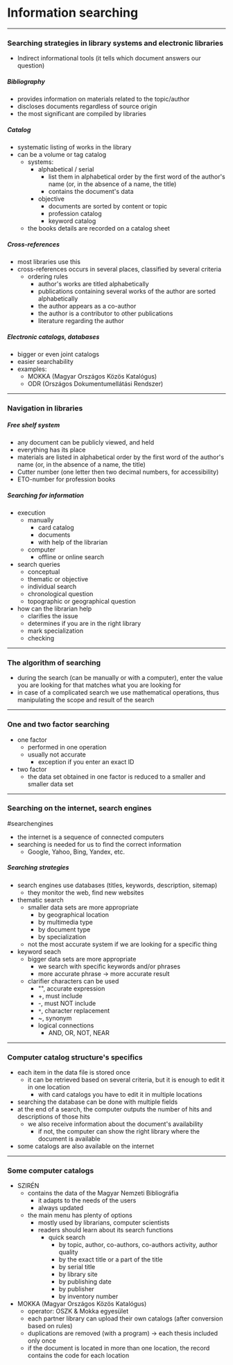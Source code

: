# Information searching
---
### Searching strategies in library systems and electronic libraries

- Indirect informational tools (it tells which document answers our question)

##### **Bibliography**
- provides information on materials related to the topic/author
- discloses documents regardless of source origin
- the most significant are compiled by libraries

##### **Catalog**
- systematic listing of works in the library
- can be a volume or tag catalog
	- systems:
		- alphabetical / serial
			- list them in alphabetical order by the first word of the author's name (or, in the absence of a name, the title)
			- contains the document's data
		- objective
			- documents are sorted by content or topic
			- profession catalog
			- keyword catalog
	- the books details are recorded on a catalog sheet

##### **Cross-references**
- most libraries use this
- cross-references occurs in several places, classified by several criteria
	- ordering rules
		- author's works are titled alphabetically
		- publications containing several works of the author are sorted alphabetically
		- the author appears as a co-author
		- the author is a contributor to other publications
		- literature regarding the author

##### Electronic catalogs, databases
- bigger or even joint catalogs
- easier searchability
- examples:
	- MOKKA (Magyar Országos Közös Katalógus)
	- ODR (Országos Dokumentumellátási Rendszer)
---
### Navigation in libraries

##### Free shelf system
- any document can be publicly viewed, and held
- everything has its place
- materials are listed in alphabetical order by the first word of the author's name (or, in the absence of a name, the title)
- Cutter number (one letter then two decimal numbers, for accessibility)
- ETO-number for profession books

##### Searching for information
- execution
	- manually
		- card catalog
		- documents
		- with help of the librarian
	- computer
		- offline or online search
- search queries
	- conceptual
	- thematic or objective
	- individual search
	- chronological question
	- topographic or geographical question
- how can the librarian help
	- clarifies the issue
	- determines if you are in the right library
	- mark specialization
	- checking
---
### The algorithm of searching

- during the search (can be manually or with a computer), enter the value you are looking for that matches what you are looking for
- in case of a complicated search we use mathematical operations, thus manipulating the scope and result of the search
---
### One and two factor searching

- one factor
	- performed in one operation
	- usually not accurate
		- exception if you enter an exact ID
- two factor
	- the data set obtained in one factor is reduced to a smaller and smaller data set
---
### Searching on the internet, search engines
#searchengines
- the internet is a sequence of connected computers
- searching is needed for us to find the correct information
	- Google, Yahoo, Bing, Yandex, etc.

##### Searching strategies
- search engines use databases (titles, keywords, description, sitemap)
	- they monitor the web, find new websites
- thematic search
	- smaller data sets are more appropriate
		- by geographical location 
		- by multimedia type 
		- by document type
		- by specialization
	- not the most accurate system if we are looking for a specific thing
- keyword seach
	- bigger data sets are more appropriate
		- we search with specific keywords and/or phrases
		- more accurate phrase -> more accurate result
	- clarifier characters can be used
		- "", accurate expression
		- +, must include
		- -, must NOT include
		- `*`, character replacement
		- ~, synonym
		- logical connections
			- AND, OR, NOT, NEAR
---
### Computer catalog structure's specifics

- each item in the data file is stored once
	- it can be retrieved based on several criteria, but it is enough to edit it in one location
		- with card catalogs you have to edit it in multiple locations
- searching the database can be done with multiple fields
- at the end of a search, the computer outputs the number of hits and descriptions of those hits
	- we also receive information about the document's availability
		- if not, the computer can show the right library where the document is available
- some catalogs are also available on the internet
---
### Some computer catalogs

- SZIRÉN
	- contains the data of the Magyar Nemzeti Bibliográfia 
		- it adapts to the needs of the users
		- always updated
	- the main menu has plenty of options
		- mostly used by librarians, computer scientists
		- readers should learn about its search functions
			- quick search
				- by topic, author, co-authors, co-authors activity, author quality
				- by the exact title or a part of the title
				- by serial title
				- by library site
				- by publishing date
				- by publisher
				- by inventory number
- MOKKA (Magyar Országos Közös Katalógus)
	- operator: OSZK & Mokka egyesület
	- each partner library can upload their own catalogs (after conversion based on rules)
	- duplications are removed (with a program) → each thesis included only once
	- if the document is located in more than one location, the record contains the code for each location
	